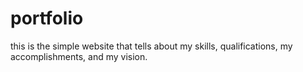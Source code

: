 # portfolio
this is the simple website that tells about my skills, qualifications, my accomplishments, and my vision.
